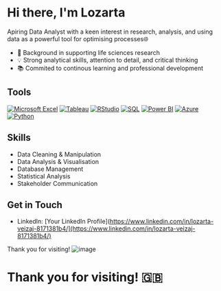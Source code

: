 # Hi there, I'm Lozarta 

Apiring Data Analyst with a keen interest in research, analysis, and using data as a powerful tool for optimising processes🌐

- 🔬 Background in supporting life sciences research 
- 💡 Strong analytical skills, attention to detail, and critical thinking
- 📚 Commited to continous learning and professional development
  
## Tools
[![Microsoft Excel](https://img.shields.io/badge/-Microsoft%20Excel-blue)](https://www.microsoft.com/en-gb/microsoft-365/excel)
[![Tableau](https://img.shields.io/badge/-Tableau-blueviolet)](https://www.tableau.com/en-gb/)
[![RStudio](https://img.shields.io/badge/-RStudio-green)](https://www.rstudio.com/)
[![SQL](https://img.shields.io/badge/-SQL-orange)](https://www.microsoft.com/en-gb/sql-server)
[![Power BI](https://img.shields.io/badge/-Power%20BI-yellow)](https://powerbi.microsoft.com/en-gb/)
[![Azure](https://img.shields.io/badge/-Azure-blue)](https://azure.microsoft.com/en-gb/)
[![Python](https://img.shields.io/badge/-Python-lightgrey)](https://www.python.org/)


## Skills
- Data Cleaning & Manipulation
- Data Analysis & Visualisation
- Database Management
- Statistical Analysis
- Stakeholder Communication

## Get in Touch
- LinkedIn: [Your LinkedIn Profile](https://www.linkedin.com/in/lozarta-veizaj-8171381b4/](https://www.linkedin.com/in/lozarta-veizaj-8171381b4/)

Thank you for visiting! 
![image](https://github.com/Lozarta-V/Lozarta-V/assets/171447634/26a22e55-e34b-4d71-872a-b3eec670d79d)
# Thank you for visiting! 🇬🇧

